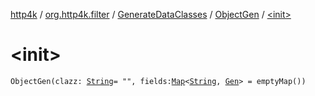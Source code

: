 [http4k](../../../index.md) / [org.http4k.filter](../../index.md) / [GenerateDataClasses](../index.md) / [ObjectGen](index.md) / [&lt;init&gt;](./-init-.md)

# &lt;init&gt;

`ObjectGen(clazz: `[`String`](https://kotlinlang.org/api/latest/jvm/stdlib/kotlin/-string/index.html)` = "", fields: `[`Map`](https://kotlinlang.org/api/latest/jvm/stdlib/kotlin.collections/-map/index.html)`<`[`String`](https://kotlinlang.org/api/latest/jvm/stdlib/kotlin/-string/index.html)`, `[`Gen`](../-gen/index.md)`> = emptyMap())`